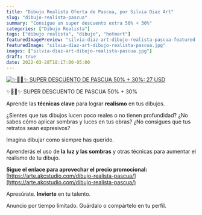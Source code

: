 ```yaml
---
title: "Dibujo Realista Oferta de Pascua, por Silvia Diaz Art"
slug: "dibujo-realista-pascua"
summary: "Consigue un super descuento extra 50% + 30%"
categories: ["Dibujo Realista"]
tags: ["dibujo realista", "dibujo", "hotmart"]
featuredImagePreview: "silvia-diaz-art-dibujo-realista-pascua-featured.jpg"
featuredImage: "silvia-diaz-art-dibujo-realista-pascua.jpg"
images: ["silvia-diaz-art-dibujo-realista-pascua.jpg"]
draft: true
date: 2022-03-28T18:17:00-05:00
---
```

[![✨🥚🐇✨ SUPER DESCUENTO DE PASCUA 50% + 30%: 27 USD](silvia-diaz-art-dibujo-realista-pascua.jpg)](https://arte.akcstudio.com/dibujo-realista-pascua/)

✨🥚🐇✨ SUPER DESCUENTO DE PASCUA 50% + 30%

Aprende las **técnicas clave** para lograr **realismo** en tus dibujos.

¿Sientes que tus dibujos lucen poco reales o no tienen profundidad? ¿No sabes cómo aplicar sombras y luces en tus obras? ¿No consigues que tus retratos sean expresivos?

Imagina dibujar como siempre has querido.

Aprenderás el uso de **la luz y las sombras** y otras técnicas para aumentar el realismo de tu dibujo.

**Sigue el enlace para aprovechar el precio promocional:** [https://arte.akcstudio.com/dibujo-realista-pascua/](https://arte.akcstudio.com/dibujo-realista-pascua/)

Apresúrate. **Invierte** en tu talento.

Anuncio por tiempo limitado. Guárdalo o compártelo en tu perfil.